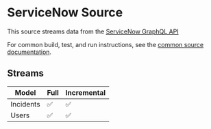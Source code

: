 # ServiceNow Source

This source streams data from the [ServiceNow GraphQL API](https://docs.servicenow.com/bundle/sandiego-application-development/page/integrate/graphql/task/query-schema-from-component.html)

For common build, test, and run instructions, see the [common source documentation](../README.md#common-development-instructions).

## Streams

| Model | Full | Incremental |
|---|---|---|
| Incidents  | ✅ | ✅ |
| Users  | ✅ | ✅ |